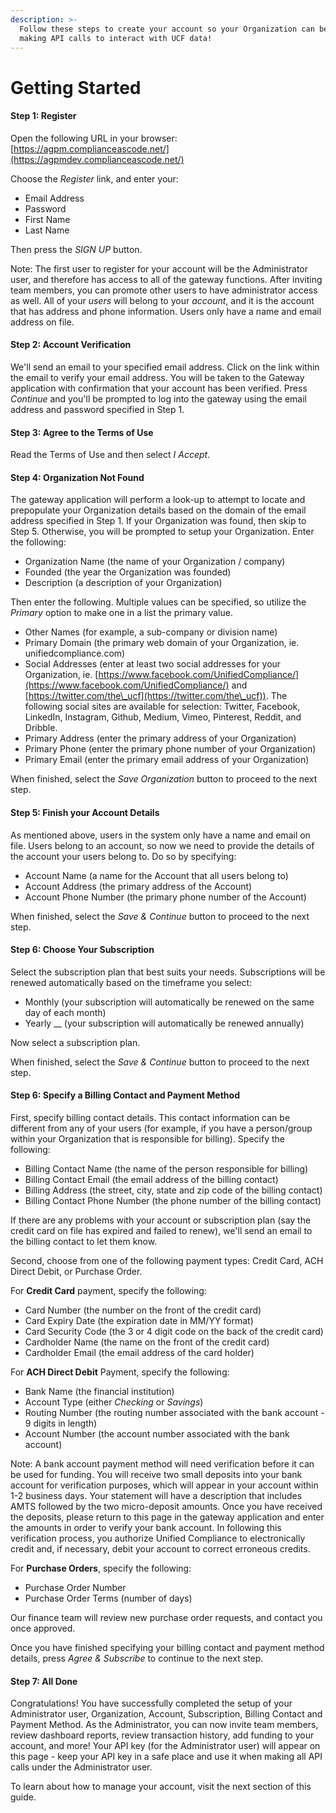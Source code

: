 ```yaml
---
description: >-
  Follow these steps to create your account so your Organization can begin
  making API calls to interact with UCF data!
---
```


# Getting Started

#### Step 1:  Register

Open the following URL in your browser:  [https://agpm.complianceascode.net/](https://agpmdev.complianceascode.net/)

Choose the _Register_ link, and enter your:

* Email Address
* Password
* First Name
* Last Name

Then press the _SIGN UP_ button. &#x20;

Note:  The first user to register for your account will be the Administrator user, and therefore has access to all of the gateway functions.  After inviting team members, you can promote other users to have administrator access as well.  All of your _users_ will belong to your _account_, and it is the account that has address and phone information.  Users only have a name and email address on file.

#### Step 2:  Account Verification

We'll send an email to your specified email address.  Click on the link within the email to verify your email address. You will be taken to the Gateway application with confirmation that your account has been verified.  Press _Continue_ and you'll be prompted to log into the gateway using the email address and password specified in Step 1. &#x20;

#### Step 3:  Agree to the Terms of Use

Read the Terms of Use and then select _I Accept_.

#### Step 4:  Organization Not Found

The gateway application will perform a look-up to attempt to locate and prepopulate your Organization details based on the domain of the email address specified in Step 1.  If your Organization was found, then skip to Step 5.  Otherwise, you will be prompted to setup your Organization.  Enter the following:

* Organization Name (the name of your Organization / company)
* Founded (the year the Organization was founded)
* Description (a description of your Organization)

Then enter the following.  Multiple values can be specified, so utilize the _Primary_ option to make one in a list the primary value.

* Other Names (for example, a sub-company or division name)
* Primary Domain (the primary web domain of your Organization, ie. unifiedcompliance.com)
* Social Addresses (enter at least two social addresses for your Organization, ie. [https://www.facebook.com/UnifiedCompliance/](https://www.facebook.com/UnifiedCompliance/) and [https://twitter.com/the\_ucf](https://twitter.com/the\_ucf)).  The following social sites are available for selection:  Twitter, Facebook, LinkedIn, Instagram, Github, Medium, Vimeo, Pinterest, Reddit, and Dribble.
* Primary Address (enter the primary address of your Organization)
* Primary Phone (enter the primary phone number of your Organization)
* Primary Email (enter the primary email address of your Organization)

When finished, select the _Save Organization_ button to proceed to the next step.

#### Step 5:  Finish your Account Details

As mentioned above, users in the system only have a name and email on file.  Users belong to an account, so now we need to provide the details of the account your users belong to.  Do so by specifying:

* Account Name (a name for the Account that all users belong to)
* Account Address (the primary address of the Account)
* Account Phone Number (the primary phone number of the Account)

When finished, select the _Save & Continue_ button to proceed to the next step.

#### Step 6: Choose Your Subscription

Select the subscription plan that best suits your needs.  Subscriptions will be renewed automatically based on the timeframe you select:&#x20;

* Monthly (your subscription will automatically be renewed on the same day of each month)
* Yearly __ (your subscription will automatically be renewed annually)

Now select a subscription plan.

When finished, select the _Save & Continue_ button to proceed to the next step.

#### Step 6:  Specify a Billing Contact and Payment Method

First, specify billing contact details.  This contact information can be different from any of your users (for example, if you have a person/group within your Organization that is responsible for billing).  Specify the following:

* Billing Contact Name (the name of the person responsible for billing)
* Billing Contact Email (the email address of the billing contact)
* Billing Address (the street, city, state and zip code of the billing contact)
* Billing Contact Phone Number (the phone number of the billing contact)

If there are any problems with your account or subscription plan (say the credit card on file has expired and failed to renew), we'll send an email to the billing contact to let them know.

Second, choose from one of the following payment types:  Credit Card, ACH Direct Debit, or Purchase Order.

For **Credit Card** payment, specify the following:

* Card Number (the number on the front of the credit card)
* Card Expiry Date (the expiration date in MM/YY format)
* Card Security Code (the 3 or 4 digit code on the back of the credit card)
* Cardholder Name (the name on the front of the credit card)
* Cardholder Email (the email address of the card holder)

For **ACH Direct Debit** Payment, specify the following:

* Bank Name (the financial institution)
* Account Type (either _Checking_ or _Savings_)
* Routing Number (the routing number associated with the bank account - 9 digits in length)
* Account Number (the account number associated with the bank account)

Note:  A bank account payment method will need verification before it can be used for funding.  You will receive two small deposits into your bank account for verification purposes, which will appear in your account within 1-2 business days.  Your statement will have a description that includes AMTS followed by the two micro-deposit amounts.  Once you have received the deposits, please return to this page in the gateway application and enter the amounts in order to verify your bank account.  In following this verification process, you authorize Unified Compliance to electronically credit and, if necessary, debit your account to correct erroneous credits.

For **Purchase Orders**, specify the following:

* Purchase Order Number&#x20;
* Purchase Order Terms (number of days)

Our finance team will review new purchase order requests, and contact you once approved.

Once you have finished specifying your billing contact and payment method details, press _Agree & Subscribe_ to continue to the next step.

#### Step 7:  All Done

Congratulations!  You have successfully completed the setup of your Administrator user, Organization, Account, Subscription, Billing Contact and Payment Method.  As the Administrator, you can now invite team members, review dashboard reports, review transaction history, add funding to your account, and more!  Your API key (for the Administrator user) will appear on this page - keep your API key in a safe place and use it when making all API calls under the Administrator user. &#x20;

To learn about how to manage your account, visit the next section of this guide.
